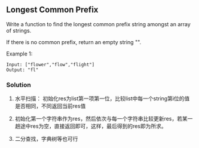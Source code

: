 ## Longest Common Prefix

Write a function to find the longest common prefix string amongst an array of strings.

If there is no common prefix, return an empty string "".

Example 1:

```{}
Input: ["flower","flow","flight"]
Output: "fl"
```

### Solution

1. 水平扫描： 初始化res为list第一项第一位，比较list中每一个string第i位的值是否相同，不同返回当前res值

2. 初始化第一个字符串作为res，然后依次与每一个字符串比较更新res，若某一趟途中res为空，直接返回即可，这样，最后得到的res即为所求。
3. 二分查找，字典树等也可行

